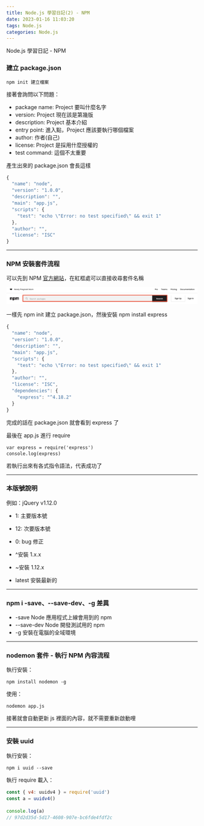 ```yaml
---
title: Node.js 學習日記(2) - NPM
date: 2023-01-16 11:03:20
tags: Node.js
categories: Node.js
---
```

Node.js 學習日記 - NPM
<!--more-->

### 建立 package.json
```
npm init 建立檔案
```

接著會詢問以下問題：
- package name: Project 要叫什麼名字
- version: Project 現在該是第幾版
- description: Project 基本介紹
- entry point: 進入點，Project 應該要執行哪個檔案
- author: 作者(自己)
- license: Project 是採用什麼授權的
- test command: 這個不太重要

產生出來的 package.json 會長這樣
```js
{
  "name": "node",
  "version": "1.0.0",
  "description": "",
  "main": "app.js",
  "scripts": {
    "test": "echo \"Error: no test specified\" && exit 1"
  },
  "author": "",
  "license": "ISC"
}
```
**************

### NPM 安裝套件流程
可以先到 NPM [官方網站](https://www.npmjs.com/)，在紅框處可以直接收尋套件名稱

![](/images/Node01.png)

一樣先 npm init 建立 package.json，然後安裝 npm install express
```js
{
  "name": "node",
  "version": "1.0.0",
  "description": "",
  "main": "app.js",
  "scripts": {
    "test": "echo \"Error: no test specified\" && exit 1"
  },
  "author": "",
  "license": "ISC",
  "dependencies": {
    "express": "^4.18.2"
  }
}
```
完成的話在 package.json 就會看到 express 了

最後在 app.js 進行 require
```
var express = require('express')
console.log(express)
```
若執行出來有各式指令語法，代表成功了

**************

### 本版號說明
例如：jQuery v1.12.0
- 1: 主要版本號
- 12: 次要版本號
- 0: bug 修正

- ^安裝 1.x.x
- ~安裝 1.12.x
- latest 安裝最新的

**************

### npm i -save、--save-dev、-g 差異
- -save Node 應用程式上線會用到的 npm
- --save-dev Node 開發測試用的 npm
- -g 安裝在電腦的全域環境

**************

### nodemon 套件 - 執行 NPM 內容流程

執行安裝：
```
npm install nodemon -g
```

使用：
```
nodemon app.js
```
接著就會自動更新 js 裡面的內容，就不需要重新啟動哩

**************

### 安裝 uuid
執行安裝：
```
npm i uuid --save
```

執行 require 載入：
```js
const { v4: uuidv4 } = require('uuid')
const a = uuidv4()

console.log(a)
// 97d2d35d-5d17-4608-907e-bc6fde4fdf2c
```
